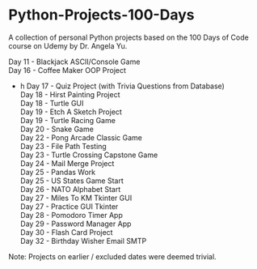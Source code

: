 # Python-Projects-100-Days
A collection of personal Python projects based on the 100 Days of Code course on Udemy by Dr. Angela Yu. 

Day 11 - Blackjack ASCII/Console Game  
Day 16 - Coffee Maker OOP Project
* h
Day 17 - Quiz Project (with Trivia Questions from Database)  
Day 18 - Hirst Painting Project  
Day 18 - Turtle GUI  
Day 19 - Etch A Sketch Project  
Day 19 - Turtle Racing Game  
Day 20 - Snake Game  
Day 22 - Pong Arcade Classic Game  
Day 23 - File Path Testing  
Day 23 - Turtle Crossing Capstone Game  
Day 24 - Mail Merge Project  
Day 25 - Pandas Work  
Day 25 - US States Game Start   
Day 26 - NATO Alphabet Start  
Day 27 - Miles To KM Tkinter GUI  
Day 27 - Practice GUI Tkinter  
Day 28 - Pomodoro Timer App  
Day 29 - Password Manager App   
Day 30 - Flash Card Project   
Day 32 - Birthday Wisher Email SMTP  
   
Note: Projects on earlier / excluded dates were deemed trivial.
